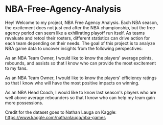 # NBA-Free-Agency-Analysis

Hey! Welcome to my project, NBA Free Agency Analysis. Each NBA season, the excitement does not just end after the NBA championship, but the free agency period can seem like a exhilirating playoff run itself. As teams revaluate and retool their rosters, different statistics can drive action for each team depending on their needs. The goal of this project is to analyze NBA game data to uncover insights from the following perspectives:

As an NBA Team Owner, I would like to know the players' average points, rebounds, and assists so that I know who can provide the most excitement to my fans.

As an NBA Team Owner, I would like to know the players' efficiency ratings so that I know who will have the most positive impacts on winning.

As an NBA Head Coach, I would like to know last season's players who are well above average rebounders so that I know who can help my team gain more possessions.

Credit for the dataset goes to Nathan Lauga on Kaggle: https://www.kaggle.com/nathanlauga/nba-games
